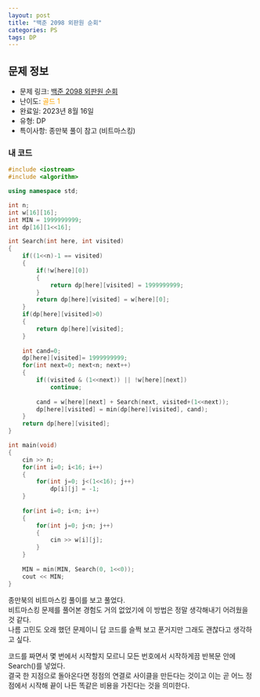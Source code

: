 ```yaml
---
layout: post
title: "백준 2098 외판원 순회"
categories: PS
tags: DP
---
```


## 문제 정보
- 문제 링크: [백준 2098 외판원 순회](https://www.acmicpc.net/problem/2098)
- 난이도: <span style="color:#FFA500">골드 1</span>
- 완료일: 2023년 8월 16일
- 유형: DP
- 특이사항: 종만북 풀이 참고 (비트마스킹)

### 내 코드

```C++
#include <iostream>
#include <algorithm>

using namespace std;

int n;
int w[16][16];
int MIN = 1999999999;
int dp[16][1<<16];

int Search(int here, int visited)
{
	if((1<<n)-1 == visited)
	{
		if(!w[here][0])
		{
			return dp[here][visited] = 1999999999;
		}
		return dp[here][visited] = w[here][0];
	}
	if(dp[here][visited]>0)
	{
		return dp[here][visited];
	}
	
	int cand=0;	
	dp[here][visited]= 1999999999;
	for(int next=0; next<n; next++)
	{
		if((visited & (1<<next)) || !w[here][next])
			continue;
	
		cand = w[here][next] + Search(next, visited+(1<<next));
		dp[here][visited] = min(dp[here][visited], cand);
	}
	return dp[here][visited];
}

int main(void)
{
	cin >> n;
	for(int i=0; i<16; i++)
	{
		for(int j=0; j<(1<<16); j++)
			dp[i][j] = -1;
	}
	
	for(int i=0; i<n; i++)
	{
		for(int j=0; j<n; j++) 
		{
			cin >> w[i][j];
		}
	}
		
	MIN = min(MIN, Search(0, 1<<0));	
	cout << MIN;
}
```

종만북의 비트마스킹 풀이를 보고 풀었다.  
비트마스킹 문제를 풀어본 경험도 거의 없었기에 이 방법은 정말 생각해내기 어려웠을 것 같다.  
나름 고민도 오래 했던 문제이니 답 코드를 슬쩍 보고 푼거지만 그래도 괜찮다고 생각하고 싶다.  

코드를 짜면서 몇 번에서 시작할지 모르니 모든 번호에서 시작하게끔 반복문 안에 Search()를 넣었다.  
결국 한 지점으로 돌아온다면 정점의 연결로 사이클을 만든다는 것이고 이는 곧 어느 정점에서 시작해 끝이 나든 똑같은 비용을 가진다는 것을 의미한다.  
  

